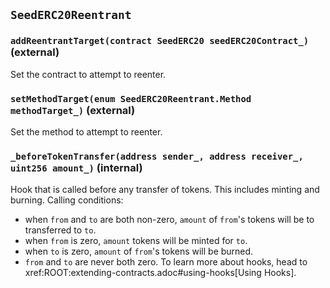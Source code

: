 ## `SeedERC20Reentrant`






### `addReentrantTarget(contract SeedERC20 seedERC20Contract_)` (external)

Set the contract to attempt to reenter.




### `setMethodTarget(enum SeedERC20Reentrant.Method methodTarget_)` (external)

Set the method to attempt to reenter.




### `_beforeTokenTransfer(address sender_, address receiver_, uint256 amount_)` (internal)



Hook that is called before any transfer of tokens. This includes
minting and burning.
Calling conditions:
- when `from` and `to` are both non-zero, `amount` of ``from``'s tokens
will be to transferred to `to`.
- when `from` is zero, `amount` tokens will be minted for `to`.
- when `to` is zero, `amount` of ``from``'s tokens will be burned.
- `from` and `to` are never both zero.
To learn more about hooks, head to xref:ROOT:extending-contracts.adoc#using-hooks[Using Hooks].



